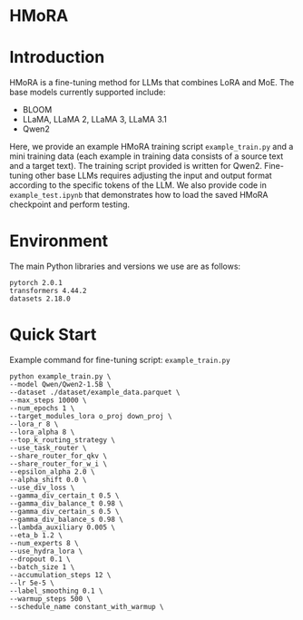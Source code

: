 # HMoRA
# Introduction

HMoRA is a fine-tuning method for LLMs that combines LoRA and MoE.
The base models currently supported include:
- BLOOM
- LLaMA, LLaMA 2, LLaMA 3, LLaMA 3.1
- Qwen2

Here, we provide an example HMoRA training script `example_train.py` and a mini training data 
(each example in training data consists of a source text and a target text). 
The training script provided is written for Qwen2. 
Fine-tuning other base LLMs requires adjusting the input and output format 
according to the specific tokens of the LLM. 
We also provide code in `example_test.ipynb` that demonstrates how 
to load the saved HMoRA checkpoint and perform testing.

# Environment

The main Python libraries and versions we use are as follows:
```
pytorch 2.0.1
transformers 4.44.2
datasets 2.18.0
```

# Quick Start

Example command for fine-tuning script: `example_train.py`

```shell
python example_train.py \
--model Qwen/Qwen2-1.5B \
--dataset ./dataset/example_data.parquet \
--max_steps 10000 \
--num_epochs 1 \
--target_modules_lora o_proj down_proj \
--lora_r 8 \
--lora_alpha 8 \
--top_k_routing_strategy \
--use_task_router \
--share_router_for_qkv \
--share_router_for_w_i \
--epsilon_alpha 2.0 \
--alpha_shift 0.0 \
--use_div_loss \
--gamma_div_certain_t 0.5 \
--gamma_div_balance_t 0.98 \
--gamma_div_certain_s 0.5 \
--gamma_div_balance_s 0.98 \
--lambda_auxiliary 0.005 \
--eta_b 1.2 \
--num_experts 8 \
--use_hydra_lora \
--dropout 0.1 \
--batch_size 1 \
--accumulation_steps 12 \
--lr 5e-5 \
--label_smoothing 0.1 \
--warmup_steps 500 \
--schedule_name constant_with_warmup \
```